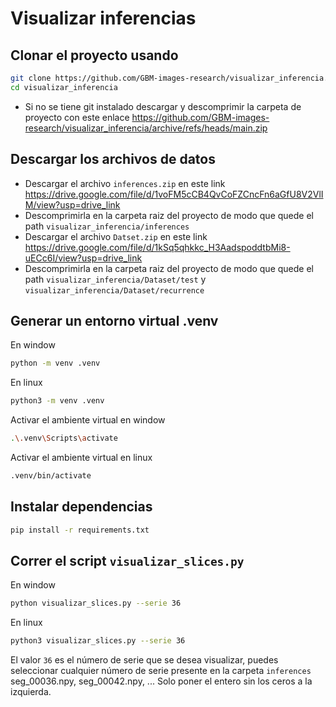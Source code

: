 # Visualizar inferencias
## Clonar el proyecto usando 
```bash
git clone https://github.com/GBM-images-research/visualizar_inferencia.git
cd visualizar_inferencia
```
- Si no se tiene git instalado descargar y descomprimir la carpeta de proyecto con este enlace https://github.com/GBM-images-research/visualizar_inferencia/archive/refs/heads/main.zip

## Descargar los archivos de datos
- Descargar el archivo `inferences.zip` en este link https://drive.google.com/file/d/1voFM5cCB4QvCoFZCncFn6aGfU8V2VlIM/view?usp=drive_link
- Descomprimirla en la carpeta raiz del proyecto de modo que quede el path `visualizar_inferencia/inferences`
- Descargar el archivo `Datset.zip` en este link https://drive.google.com/file/d/1kSq5qhkkc_H3AadspoddtbMi8-uECc6I/view?usp=drive_link
- Descomprimirla en la carpeta raiz del proyecto de modo que quede el path `visualizar_inferencia/Dataset/test` y `visualizar_inferencia/Dataset/recurrence`

## Generar un entorno virtual .venv

En window 
```bash 
python -m venv .venv
```
En linux
```bash 
python3 -m venv .venv
```
Activar el ambiente virtual en window
```bash
.\.venv\Scripts\activate
```
Activar el ambiente virtual en linux
```bash
.venv/bin/activate
```
## Instalar dependencias
```bash
pip install -r requirements.txt
```
## Correr el script `visualizar_slices.py`
En window
```bash
python visualizar_slices.py --serie 36
```
En linux
```bash
python3 visualizar_slices.py --serie 36
```
El valor `36` es el número de serie que se desea visualizar, puedes seleccionar cualquier número de serie presente en la carpeta `inferences` seg_00036.npy, seg_00042.npy, ... Solo poner el entero sin los ceros a la izquierda.